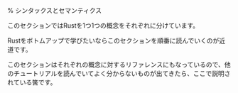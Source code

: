 % シンタックスとセマンティクス
<!-- % Syntax and Semantics -->

<!-- This section breaks Rust down into small chunks, one for each concept. -->
このセクションではRustを1つ1つの概念をそれぞれに分けています。

<!-- If you’d like to learn Rust from the bottom up, reading this in order is a -->
<!-- great way to do that. -->
Rustをボトムアップで学びたいならこのセクションを順番に読んでいくのが近道です。

<!-- These sections also form a reference for each concept, so if you’re reading -->
<!-- another tutorial and find something confusing, you can find it explained -->
<!-- somewhere in here. -->
このセクションはそれぞれの概念に対するリファレンスにもなっているので、他のチュートリアルを読んでいてよく分からないものが出てきたら、ここで説明されている筈です。
